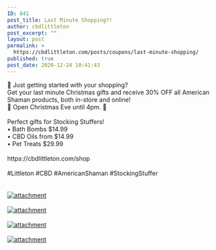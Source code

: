 ```yaml
---
ID: 841
post_title: Last Minute Shopping?!
author: cbdlittleton
post_excerpt: ""
layout: post
permalink: >
  https://cbdlittleton.com/posts/coupons/last-minute-shopping/
published: true
post_date: 2020-12-24 10:41:43
---
```

<html><head></head><body>
🎁 Just getting started with your shopping? <br />Get your last minute Christmas gifts and receive 30% OFF all American Shaman products, both in-store and online!<br />🎅 Open Christmas Eve until 4pm. <span>🎄</span><br /><br />Perfect gifts for Stocking Stuffers!<br />• Bath Bombs $14.99<br />• CBD Oils from $14.99<br />• Pet Treats $29.99<br /><span><br />https://cbdlittleton.com/shop<br /><br />#Littleton #CBD #AmericanShaman #StockingStuffer<br /></span>
</body>
</html><br/><br/><a href="https://snd-videos.s3.amazonaws.com/288012/1608419725256.jpg"  title="attachment" ><img src="https://snd-videos.s3.amazonaws.com/288012/1608419725256.jpg" alt="attachment" title="attachment" /></a><br/><br/><a href="https://snd-videos.s3.amazonaws.com/288012/1608419746145.jpg"  title="attachment" ><img src="https://snd-videos.s3.amazonaws.com/288012/1608419746145.jpg" alt="attachment" title="attachment" /></a><br/><br/><a href="https://snd-videos.s3.amazonaws.com/288012/1608419814137.jpg"  title="attachment" ><img src="https://snd-videos.s3.amazonaws.com/288012/1608419814137.jpg" alt="attachment" title="attachment" /></a><br/><br/><a href="https://cbdlittleton.com/wp-content/uploads/2020/12/1608419746250.jpg"  title="attachment" ><img src="https://cbdlittleton.com/wp-content/uploads/2020/12/1608419746250.jpg" alt="attachment" title="attachment" /></a>